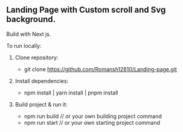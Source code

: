 
## Landing Page with Custom scroll and Svg background.

Build with Next js.

To run locally:
1) Clone repository: 
   - git clone https://github.com/Romansh12610/Landing-page.git
   
3) Install dependencies:
   - npm install | yarn install | pnpm install
   
5) Build project & run it:
   - npm run build // or your own building project command  
   - npm run start // or your own starting project command  
